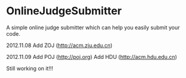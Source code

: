 OnlineJudgeSubmitter
====================

A simple online judge submitter which can help you easily submit your code.

2012.11.08
Add ZOJ (http://acm.zju.edu.cn)

2012.11.09
Add POJ (http://poj.org)
Add HDU (http://acm.hdu.edu.cn)
           
Still working on it!!!